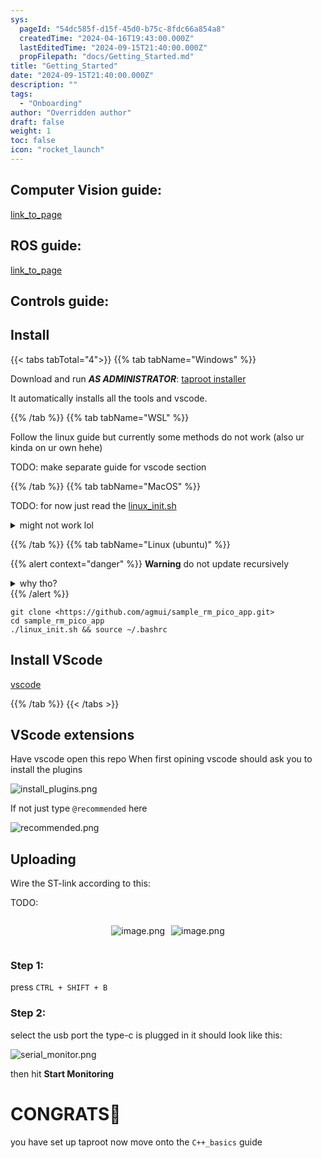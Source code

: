 ```yaml
---
sys:
  pageId: "54dc585f-d15f-45d0-b75c-8fdc66a854a8"
  createdTime: "2024-04-16T19:43:00.000Z"
  lastEditedTime: "2024-09-15T21:40:00.000Z"
  propFilepath: "docs/Getting_Started.md"
title: "Getting_Started"
date: "2024-09-15T21:40:00.000Z"
description: ""
tags:
  - "Onboarding"
author: "Overridden author"
draft: false
weight: 1
toc: false
icon: "rocket_launch"
---
```


## Computer Vision guide:

[link_to_page](86d45bc0-388b-4d26-8848-44f255f73d0e)

## ROS guide:

[link_to_page](3c76c1de-ec8f-46d6-8b0a-294005edc2d5)

## Controls guide:

## Install

{{< tabs tabTotal="4">}}
{{% tab tabName="Windows" %}}

Download and run _**AS ADMINISTRATOR**_: [taproot installer](https://github.com/Thornbots/TeachingFreshies/releases/tag/1.0)

It automatically installs all the tools and vscode.

{{% /tab %}}
{{% tab tabName="WSL" %}}

Follow the linux guide but currently some methods do not work (also ur kinda on ur own hehe)

TODO: make separate guide for vscode section

{{% /tab %}}
{{% tab tabName="MacOS" %}}

TODO: for now just read the [linux_init.sh](https://github.com/agmui/sample_rm_pico_app/blob/main/linux_init.sh)

<details>
<summary>might not work lol</summary>

`brew install libusb pkg-config`

Next install: [vscode](https://code.visualstudio.com/Download)

</details>

{{% /tab %}}
{{% tab tabName="Linux (ubuntu)" %}}

{{% alert context="danger" %}}
**Warning** do not update recursively
<details>
<summary>why tho?</summary>
There are some submodules that may go on for a while (like tinyusb) and I highly
recommend you don't need to get them.
If you want to see what submodules I update just look in `linux_init.sh`
</details>
{{% /alert %}}

```shell
git clone <https://github.com/agmui/sample_rm_pico_app.git>
cd sample_rm_pico_app
./linux_init.sh && source ~/.bashrc
```

## Install VScode

[vscode](https://code.visualstudio.com/Download)

{{% /tab %}}
{{< /tabs >}}

## VScode extensions

Have vscode open this repo
When first opining vscode should ask you to install the plugins

![install_plugins.png](https://prod-files-secure.s3.us-west-2.amazonaws.com/d518164a-d88e-44d1-a4ee-3adb3bd8bce0/89bd30f0-1825-4e77-867b-0a41ce370880/install_plugins.png?X-Amz-Algorithm=AWS4-HMAC-SHA256&X-Amz-Content-Sha256=UNSIGNED-PAYLOAD&X-Amz-Credential=ASIAZI2LB466WM5P3HWM%2F20250227%2Fus-west-2%2Fs3%2Faws4_request&X-Amz-Date=20250227T081052Z&X-Amz-Expires=3600&X-Amz-Security-Token=IQoJb3JpZ2luX2VjEDcaCXVzLXdlc3QtMiJIMEYCIQDjxrdRQ2ev2aGpazHCJskgZDlDMylzgv%2FeJ5NwlC420QIhAL%2BgLZLfInJYnn85QR8hGSIkHu6GJU7MvrXaDK5VXu%2BrKv8DCG8QABoMNjM3NDIzMTgzODA1Igzq6i4fYfEWdvxnllIq3ANFdK9z9jLrAJAomA5%2FaRJ99%2FQfSmipRDncqb9TNHfOs773itdIwQJ5OjEx9ZvRQCvncFAsQHPPUwrX5v0R6a2QB0EvYkq%2Fjb7nzxhdwDpjUgj3z6bOOy0EsQJf4nM7AwvHHEr%2BBjH15IbXwgJEM77tedu8Bd4NcjfMhTpAneRO%2F0h6nYTGiHEvw%2BsRTmjFmU9orbIgDO6qbHv4YvQsip67Guj6c3XP98Wn0Wg1jg8z4H8rUwbCSdPuN3Qk4e74vha3UFa4mqQTo7k%2B4fCqxf203Ngt6rT2lJuP3KRXyBXy8YPsyqRE6%2F%2BCdum9HavAqq6QLbHti8Ia33NPB%2B9zM2DN2NWdQo9zsFqgNEB6EzvanNG0kgsl32HFh5%2BxFYRNPWY9CWZnM62Dn3a7te%2FTWpVbZvLfYpjdDb3zuky2zgIYhciUEEtEZHSuZ1o%2B%2FQxzmaFDTOfU6iIJ1fehFxS9eL01BoMz5vVaoGY6HyPxG7LlY4LkFX11J8sUplHOqudBCHLW4C%2F3Fy%2BYE6RONf14Un7gGc%2BiyFqMXVBd2SWGoGUjwJ69UamU7YTbw0MsJAPdnHnxi1vkQzWauskctGhjRpTOhSLaabWWQUwx1%2FOz9MvCLk%2Fv0awBCG4Oo3r4VzCvi4C%2BBjqkAbNhuqsrveP7fn%2FIJsIEwJXLX4D1oh9y8uJlz%2F0ju3iPWm0HdfG7ysejWWnDp9N6Q%2BrZOP1A%2B3PqvvDcz9yKhjHI0xvWX5XpEwDrHBmPno9U9DekcjpRS9T3YtPjOfDLeGaG3ao%2BN9qw75jOTUuJwsxJag562O3UcP2MLc1a5TD9V0Vb506qhdD2J2VUzbtJ%2BRbCwm%2B%2BMgphquR6ue%2B0t4BrcTmg&X-Amz-Signature=21f19b36b6710aae38ef7d8f61a76576f333c9dce64669d81b4677aafa4a5b80&X-Amz-SignedHeaders=host&x-id=GetObject)

If not just type `@recommended` here  

![recommended.png](https://prod-files-secure.s3.us-west-2.amazonaws.com/d518164a-d88e-44d1-a4ee-3adb3bd8bce0/61e661e9-5d85-4dfc-be0d-8d2097a5e793/recommended.png?X-Amz-Algorithm=AWS4-HMAC-SHA256&X-Amz-Content-Sha256=UNSIGNED-PAYLOAD&X-Amz-Credential=ASIAZI2LB466WM5P3HWM%2F20250227%2Fus-west-2%2Fs3%2Faws4_request&X-Amz-Date=20250227T081052Z&X-Amz-Expires=3600&X-Amz-Security-Token=IQoJb3JpZ2luX2VjEDcaCXVzLXdlc3QtMiJIMEYCIQDjxrdRQ2ev2aGpazHCJskgZDlDMylzgv%2FeJ5NwlC420QIhAL%2BgLZLfInJYnn85QR8hGSIkHu6GJU7MvrXaDK5VXu%2BrKv8DCG8QABoMNjM3NDIzMTgzODA1Igzq6i4fYfEWdvxnllIq3ANFdK9z9jLrAJAomA5%2FaRJ99%2FQfSmipRDncqb9TNHfOs773itdIwQJ5OjEx9ZvRQCvncFAsQHPPUwrX5v0R6a2QB0EvYkq%2Fjb7nzxhdwDpjUgj3z6bOOy0EsQJf4nM7AwvHHEr%2BBjH15IbXwgJEM77tedu8Bd4NcjfMhTpAneRO%2F0h6nYTGiHEvw%2BsRTmjFmU9orbIgDO6qbHv4YvQsip67Guj6c3XP98Wn0Wg1jg8z4H8rUwbCSdPuN3Qk4e74vha3UFa4mqQTo7k%2B4fCqxf203Ngt6rT2lJuP3KRXyBXy8YPsyqRE6%2F%2BCdum9HavAqq6QLbHti8Ia33NPB%2B9zM2DN2NWdQo9zsFqgNEB6EzvanNG0kgsl32HFh5%2BxFYRNPWY9CWZnM62Dn3a7te%2FTWpVbZvLfYpjdDb3zuky2zgIYhciUEEtEZHSuZ1o%2B%2FQxzmaFDTOfU6iIJ1fehFxS9eL01BoMz5vVaoGY6HyPxG7LlY4LkFX11J8sUplHOqudBCHLW4C%2F3Fy%2BYE6RONf14Un7gGc%2BiyFqMXVBd2SWGoGUjwJ69UamU7YTbw0MsJAPdnHnxi1vkQzWauskctGhjRpTOhSLaabWWQUwx1%2FOz9MvCLk%2Fv0awBCG4Oo3r4VzCvi4C%2BBjqkAbNhuqsrveP7fn%2FIJsIEwJXLX4D1oh9y8uJlz%2F0ju3iPWm0HdfG7ysejWWnDp9N6Q%2BrZOP1A%2B3PqvvDcz9yKhjHI0xvWX5XpEwDrHBmPno9U9DekcjpRS9T3YtPjOfDLeGaG3ao%2BN9qw75jOTUuJwsxJag562O3UcP2MLc1a5TD9V0Vb506qhdD2J2VUzbtJ%2BRbCwm%2B%2BMgphquR6ue%2B0t4BrcTmg&X-Amz-Signature=1ddc7efa8a0cee824e8b66473ac38e78985d3fb5445a7af3ea647779ffeb3114&X-Amz-SignedHeaders=host&x-id=GetObject)

## Uploading

Wire the ST-link according to this:

TODO:

<div style="display: flex;flex-direction: row; column-gap:10px; max-width: 630px;justify-content: center;">
<div>

![image.png](https://prod-files-secure.s3.us-west-2.amazonaws.com/d518164a-d88e-44d1-a4ee-3adb3bd8bce0/210ecb78-1116-4d7b-b9b7-2292f66fa2c2/image.png?X-Amz-Algorithm=AWS4-HMAC-SHA256&X-Amz-Content-Sha256=UNSIGNED-PAYLOAD&X-Amz-Credential=ASIAZI2LB4665GS3ZSFZ%2F20250227%2Fus-west-2%2Fs3%2Faws4_request&X-Amz-Date=20250227T081053Z&X-Amz-Expires=3600&X-Amz-Security-Token=IQoJb3JpZ2luX2VjEDcaCXVzLXdlc3QtMiJHMEUCIQDoClSypX88WKa0lStNndXgX1JdH%2B0K2DDGjlV5xGKozAIgMe24%2BWroPDQkILzvQo6R%2F6QeAp%2F9brhi0jmtSQ3FEqsq%2FwMIcBAAGgw2Mzc0MjMxODM4MDUiDKzSekIhdEZKs2%2FGXSrcA0xLtE53PKuml%2F7dG%2FisbSJkMj97r0l7LYITDLVhlOOd2%2ByQ9pxmGaefPO5km7uGZCIa7ew3WX6FrhU8DX3X7DLAoG6Ghsze7Lw8jzWphPZdQU%2F5rRiA8wLNJkzmaF8LIXY7irorJa23GulnQahUcCtig0sPElLngdPK4%2FEKqd19X7DPNaO4ILkqaDaLjB4TPo00vmtUAKYMQbzMXvJE719bj4vBxDTbG7c7RYnkOqBdjNItbO%2FJIXC82XGlosSOtvPfqzGuf8Yq9gEfdro4nZMKufBj4B9Trb0F5Yes93nWN5nCLlehSGRLn688cYv6ixuv6l5QdNcp8iBS%2BztICKBMb%2FekGwrPmfhC3Th77bfeCkdVBp3cnr0sq45WG4lAllzqARbg1%2FeB2boLgTsAPg8xnUWlZ2NMSZX2U9W4bEfCO%2Bl1v4y5W0Z4ZJq3qEDmyLNVbJduLw1JibdDzTfGh%2FFlrQg%2B2jNN2nWUUi3Zfd2bz7qwSkqrenQpf3hl44%2BZ7rqpG3%2BdkgUNzx5%2BgifwREZj8cMkjvok%2BcCuByg2Ub3MPOmMz0cwv3nPVbbTiPHQ8pRiCUU%2Br9Jp0lu5I54OW0UePjq6%2FXtrUbXT0dM9egJ0Y4MTXr%2Fypgo8dVz7MPCLgL4GOqUBqZp4rh24egjbd08P5BQr11RhFjOjtdmZWUxYJ9jTN6c7TsM6u5urWCS7PcnoPYPeASOXPh4pnD53d4iO%2BiQ2%2Bn3xF2duj99yd3EiFrLjRMtDsR06RJtBFnN%2FIMzTk%2F7jOOTb8nyY%2Bx9hOYMCVvir9lGyWBbn8%2BrlRVHM9voKfqSc3h75A4fy%2F9IJh4RRaVjK3fkfPFSGjBDIMtR%2Bt8ivXrQa9qvD&X-Amz-Signature=935615084dd1615645fdf5637976f7d0305198c3e1c1dcedbf334f91daeb1b4c&X-Amz-SignedHeaders=host&x-id=GetObject)

</div>
<div>

![image.png](https://prod-files-secure.s3.us-west-2.amazonaws.com/d518164a-d88e-44d1-a4ee-3adb3bd8bce0/33a0fd0f-8ca6-4a86-8e09-26e95ded1fff/image.png?X-Amz-Algorithm=AWS4-HMAC-SHA256&X-Amz-Content-Sha256=UNSIGNED-PAYLOAD&X-Amz-Credential=ASIAZI2LB4666QCTX6SC%2F20250227%2Fus-west-2%2Fs3%2Faws4_request&X-Amz-Date=20250227T081054Z&X-Amz-Expires=3600&X-Amz-Security-Token=IQoJb3JpZ2luX2VjEDcaCXVzLXdlc3QtMiJIMEYCIQDQFWDml8QinEJE1dRdnsK6aZ%2FrT2HWdISKhveH%2FxN1IAIhAJBdtvYkklKSLqGk8M26MOpM0h0N6ByYS3oXzLWSxoIOKv8DCHAQABoMNjM3NDIzMTgzODA1IgzHoZP3NDASRdiFE50q3ANUw1Qh5tMsvJqZ5UiWt1%2FuDF5X%2FVKEVJkKKV5lCToU%2F9z19TMS2U0W07cHIa%2FiU1BLZxd%2BrF8mreZVNb5gVHfAKMlGlkPDCQOMh2iPtCUjvJtcU2BlGjwTJCZOhQhUOeJPK9FG3ErAOt1a3I7HoFQ60GGk4O1Kn411lVfoCSOGvszv3zKY4QrGuBkln7SSY%2B%2F63XD0tajiQ%2Big2am8RotbB3CAo1Q46bC282roGc6yqJhUlITDfuCkHDQ4lemjXt1txPuoESng60%2FuvXg2ulrHQNY5hNyuSTq2%2B4zXI4ukq8M4gyben0MiEM%2FCbrnXewVQjFdm9MDXxUXWj9qHN2IOU9mMEVjRxHUm4BrX9ZE1it7JWz9gfmTL%2Bd2iGx8e1HbcaYajsgwsaAp6%2B7Einr715i3Pq90PG4urLh7ImfNwwrqR5wCA2qORQji0rxkAL%2FYhM72ObKy1b6aH1JrFDPZfMnbeQfgL2Srz52tNN8GNgh0rWM7Ns5iaAchwWdtgHFi1T2zWxb%2BlImdKCRqm6bz3ZmowMVznuNTKykv%2BUDa4F9ZBv9S6sPJ4GhVl2kGWQly1DlJv8MTvZIZMPG0X4YzYAW6RlBr6hRcgkViRHMqKIPMKCvd5JNvP34GgszDwi4C%2BBjqkAZ%2BpG1dGKeJCAla%2FLueyClCb4AARIyzoXOVWucIW41PdDgwrvRfOnbOw8AqWr6hVfb%2Bb5gCuC12ZQTKpF4tJa%2F3dRynd3NqV4zWr6Cm0mX4TqzJsS2ZbENfXCcrYrREqtXHpzRLFfMMJ68exByARXYnuUUp8YYpkOI9fMpPO%2F2D5sWdDeREAfammYZGuDw8gseYZxSBD%2BoQ2aHBzksphxQ1eZ7rq&X-Amz-Signature=ac3e94449b6600c8bcd838507b46da8c58fc452deb8436c482c163ecf533320a&X-Amz-SignedHeaders=host&x-id=GetObject)

</div>
</div>

### Step 1:

press `CTRL + SHIFT + B`

### Step 2:

select the usb port the type-c is plugged in it should look like this:

![serial_monitor.png](https://prod-files-secure.s3.us-west-2.amazonaws.com/d518164a-d88e-44d1-a4ee-3adb3bd8bce0/f03f4774-05d4-4393-b6a0-d5efb6d315ab/serial_monitor.png?X-Amz-Algorithm=AWS4-HMAC-SHA256&X-Amz-Content-Sha256=UNSIGNED-PAYLOAD&X-Amz-Credential=ASIAZI2LB466WM5P3HWM%2F20250227%2Fus-west-2%2Fs3%2Faws4_request&X-Amz-Date=20250227T081052Z&X-Amz-Expires=3600&X-Amz-Security-Token=IQoJb3JpZ2luX2VjEDcaCXVzLXdlc3QtMiJIMEYCIQDjxrdRQ2ev2aGpazHCJskgZDlDMylzgv%2FeJ5NwlC420QIhAL%2BgLZLfInJYnn85QR8hGSIkHu6GJU7MvrXaDK5VXu%2BrKv8DCG8QABoMNjM3NDIzMTgzODA1Igzq6i4fYfEWdvxnllIq3ANFdK9z9jLrAJAomA5%2FaRJ99%2FQfSmipRDncqb9TNHfOs773itdIwQJ5OjEx9ZvRQCvncFAsQHPPUwrX5v0R6a2QB0EvYkq%2Fjb7nzxhdwDpjUgj3z6bOOy0EsQJf4nM7AwvHHEr%2BBjH15IbXwgJEM77tedu8Bd4NcjfMhTpAneRO%2F0h6nYTGiHEvw%2BsRTmjFmU9orbIgDO6qbHv4YvQsip67Guj6c3XP98Wn0Wg1jg8z4H8rUwbCSdPuN3Qk4e74vha3UFa4mqQTo7k%2B4fCqxf203Ngt6rT2lJuP3KRXyBXy8YPsyqRE6%2F%2BCdum9HavAqq6QLbHti8Ia33NPB%2B9zM2DN2NWdQo9zsFqgNEB6EzvanNG0kgsl32HFh5%2BxFYRNPWY9CWZnM62Dn3a7te%2FTWpVbZvLfYpjdDb3zuky2zgIYhciUEEtEZHSuZ1o%2B%2FQxzmaFDTOfU6iIJ1fehFxS9eL01BoMz5vVaoGY6HyPxG7LlY4LkFX11J8sUplHOqudBCHLW4C%2F3Fy%2BYE6RONf14Un7gGc%2BiyFqMXVBd2SWGoGUjwJ69UamU7YTbw0MsJAPdnHnxi1vkQzWauskctGhjRpTOhSLaabWWQUwx1%2FOz9MvCLk%2Fv0awBCG4Oo3r4VzCvi4C%2BBjqkAbNhuqsrveP7fn%2FIJsIEwJXLX4D1oh9y8uJlz%2F0ju3iPWm0HdfG7ysejWWnDp9N6Q%2BrZOP1A%2B3PqvvDcz9yKhjHI0xvWX5XpEwDrHBmPno9U9DekcjpRS9T3YtPjOfDLeGaG3ao%2BN9qw75jOTUuJwsxJag562O3UcP2MLc1a5TD9V0Vb506qhdD2J2VUzbtJ%2BRbCwm%2B%2BMgphquR6ue%2B0t4BrcTmg&X-Amz-Signature=d808f2c205536909a80a899df43d92b73bae3c95399b6ecc72fc2d40e72e746c&X-Amz-SignedHeaders=host&x-id=GetObject)

then hit **Start Monitoring**

# CONGRATS🎉

you have set up taproot now move onto the `C++_basics` guide
